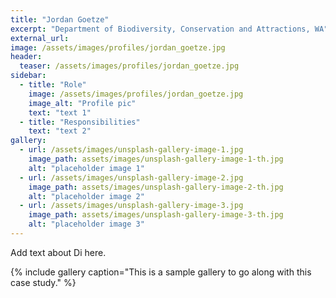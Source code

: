 ```yaml
---
title: "Jordan Goetze"
excerpt: "Department of Biodiversity, Conservation and Attractions, WA"
external_url: 
image: /assets/images/profiles/jordan_goetze.jpg
header:
  teaser: /assets/images/profiles/jordan_goetze.jpg
sidebar:
  - title: "Role"
    image: /assets/images/profiles/jordan_goetze.jpg
    image_alt: "Profile pic"
    text: "text 1"
  - title: "Responsibilities"
    text: "text 2"
gallery:
  - url: /assets/images/unsplash-gallery-image-1.jpg
    image_path: assets/images/unsplash-gallery-image-1-th.jpg
    alt: "placeholder image 1"
  - url: /assets/images/unsplash-gallery-image-2.jpg
    image_path: assets/images/unsplash-gallery-image-2-th.jpg
    alt: "placeholder image 2"
  - url: /assets/images/unsplash-gallery-image-3.jpg
    image_path: assets/images/unsplash-gallery-image-3-th.jpg
    alt: "placeholder image 3"
---
```


Add text about Di here.

{% include gallery caption="This is a sample gallery to go along with this case study." %}
